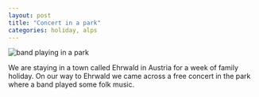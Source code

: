 ```yaml
---
layout: post
title: "Concert in a park"
categories: holiday, alps
---
```

<img src="/sabbaticaldiary/images/2022-08-20.jpg" alt="band playing in a park" class="center">

We are staying in a town called Ehrwald in Austria for a week of family holiday. On our way to Ehrwald we came across a free concert in the park where a band played some folk music.